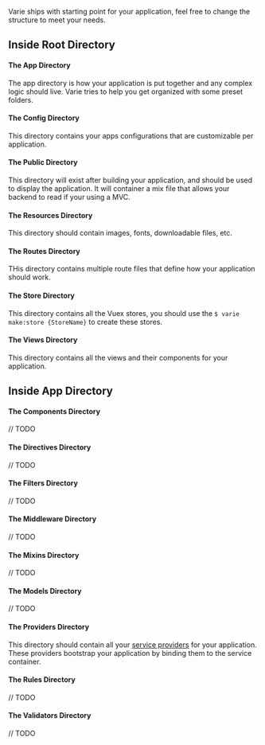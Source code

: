 Varie ships with starting point for your application, feel free to change
the structure to meet your needs.

## Inside Root Directory

#### The App Directory

The app directory is how your application is put together and any complex logic should live. Varie tries to help you get organized with some preset folders.

#### The Config Directory

This directory contains your apps configurations that are customizable per application.

#### The Public Directory

This directory will exist after building your application, and should be used to display the application. It will container a mix file that allows your backend to read if your using a MVC.

#### The Resources Directory

This directory should contain images, fonts, downloadable files, etc.

#### The Routes Directory

THis directory contains multiple route files that define how your application should work.

#### The Store Directory

This directory contains all the Vuex stores, you should use the `$ varie make:store {StoreName}` to create these stores.

#### The Views Directory

This directory contains all the views and their components for your application.

## Inside App Directory

#### The Components Directory

// TODO

#### The Directives Directory

// TODO

#### The Filters Directory

// TODO

#### The Middleware Directory

// TODO

#### The Mixins Directory

// TODO

#### The Models Directory

// TODO

#### The Providers Directory

This directory should contain all your [service providers](/docs/{{version}}/service-providers) for your application. These providers bootstrap your application by binding them to the service container.

#### The Rules Directory

// TODO

#### The Validators Directory

// TODO
